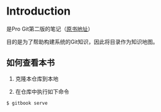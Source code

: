 # Introduction

是Pro Git第二版的笔记（[原书地址](https://git-scm.com/book/en/v2)）

目的是为了帮助构建系统的Git知识，因此将目录作为知识地图。



## 如何查看本书

1. 克隆本仓库到本地

2. 在仓库中执行如下命令

```
$ gitbook serve
```

